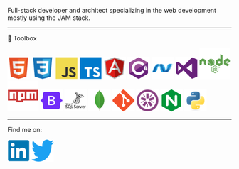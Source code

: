 
Full-stack developer and architect specializing in the web development mostly using the JAM stack. 


---
🧰 Toolbox 

<img src="https://github.com/devicons/devicon/blob/master/icons/html5/html5-original.svg" alt="html5 incn" width="50" height="50" /> <img src="https://github.com/devicons/devicon/blob/master/icons/css3/css3-original.svg" alt="CSS3 logo icon" width="50" height="50" /> <img src="https://github.com/devicons/devicon/blob/master/icons/javascript/javascript-original.svg" alt="javascript logo icon" width="50" height="50" />
<img src="https://github.com/devicons/devicon/blob/master/icons/typescript/typescript-original.svg" alt="typescript logo icon" width="50" height="50" />
<img src="https://github.com/devicons/devicon/blob/master/icons/angularjs/angularjs-original.svg" alt="angular logo icon" width="50" height="50" /> <img src="https://github.com/devicons/devicon/blob/master/icons/csharp/csharp-original.svg" alt="C sharp logo icon" width="50" height="50"  /> <img src="https://github.com/devicons/devicon/blob/master/icons/dot-net/dot-net-original.svg"  alt="dot net logo icon" width="50" height="50"  /> <img src="https://github.com/devicons/devicon/blob/master/icons/visualstudio/visualstudio-plain.svg" alt="visual studio code logo" width="50" height="50" /> <img src="https://github.com/devicons/devicon/blob/master/icons/nodejs/nodejs-plain-wordmark.svg" alt="node js logo" width="70" height="70" /> <img src="https://github.com/devicons/devicon/blob/master/icons/npm/npm-original-wordmark.svg" alt="npm logo" width="70" height="70" /> <img src="https://github.com/devicons/devicon/blob/master/icons/bootstrap/bootstrap-plain.svg" alt="bootstrap logo" width="50" height="50" />
 <img src="https://github.com/devicons/devicon/blob/master/icons/microsoftsqlserver/microsoftsqlserver-plain-wordmark.svg"  alt="sql server logo" width="50" height="50" />
 <img src="https://github.com/devicons/devicon/blob/master/icons/mongodb/mongodb-original.svg" alt="mongo server logo" width="50" height="50" />
<img src="https://github.com/devicons/devicon/blob/master/icons/git/git-original.svg" alt="git logo" width="50" height="50" />
<img src="https://github.com/devicons/devicon/blob/master/icons/jasmine/jasmine-plain.svg" alt="jasmine logo" width="50" height="50" />
<img src="https://github.com/devicons/devicon/blob/master/icons/nginx/nginx-original.svg" alt="nginx logo" width="50" height="50" />
<img src="https://github.com/devicons/devicon/blob/master/icons/python/python-original.svg" alt="nginx logo" width="50" height="50" />

---
Find me on: 

<a href="https://www.linkedin.com/in/michaeljwisniewski/" target="_blank"><img src="https://github.com/devicons/devicon/blob/master/icons/linkedin/linkedin-original.svg" alt="linkedin logo icon" width="50" height="50" /></a> <a href="https://twitter.com/mikejwis" target="_blank"><img src="https://github.com/devicons/devicon/blob/master/icons/twitter/twitter-original.svg" alt="twitter logo icon" width="50" height="50" /></a>
<!--
**mikejwis/mikejwis** is a ✨ _special_ ✨ repository because its `README.md` (this file) appears on your GitHub profile.

Here are some ideas to get you started:

- 🔭 I’m currently working on ...
- 🌱 I’m currently learning ...
- 👯 I’m looking to collaborate on ...
- 🤔 I’m looking for help with ...
- 💬 Ask me about ...
- 📫 How to reach me: ...
- 😄 Pronouns: ...
- ⚡ Fun fact: ...
-->
